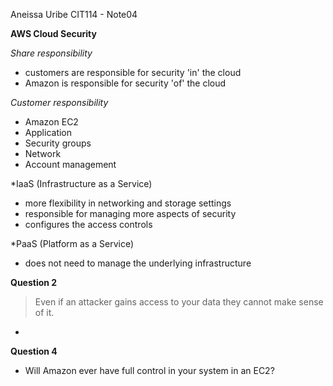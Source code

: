 Aneissa Uribe
CIT114 - Note04

**AWS Cloud Security**

*Share responsibility*

- customers are responsible for security 'in' the cloud
- Amazon is responsible for security 'of' the cloud

*Customer responsibility*

- Amazon EC2
- Application
- Security groups
- Network
- Account management

*IaaS (Infrastructure as a Service)

- more flexibility in networking and storage settings
- responsible for managing more aspects of security
- configures the access controls

*PaaS (Platform as a Service)

- does not need to manage the underlying infrastructure 


**Question 2**

> Even if an attacker gains access to your data they cannot make sense of it.

-

**Question 4**
- Will Amazon ever have full control in your system in an EC2?
